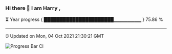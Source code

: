 ### Hi there 👋 I am Harry , 

⏳ Year progress { ██████████████████████▁▁▁▁▁▁▁▁ } 75.86 %

---

⏰ Updated on Mon, 04 Oct 2021 21:30:21 GMT

![Progress Bar CI](https://github.com/duykhang68/duykhang68/workflows/Progress%20Bar%20CI/badge.svg)

